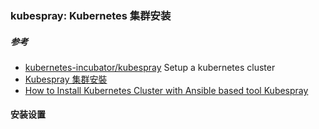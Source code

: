 ### kubespray: Kubernetes 集群安装

##### 参考
* [kubernetes-incubator/kubespray](https://github.com/kubernetes-incubator/kubespray/tree/master/docs) Setup a kubernetes cluster
* [Kubespray 集群安裝](https://feisky.gitbooks.io/kubernetes/deploy/kubespray.html)
* [How to Install Kubernetes Cluster with Ansible based tool Kubespray](https://linoxide.com/containers/install-kubernetesk8s-cluster-ansible-based-tool-kubespray/)

#### 安装设置


